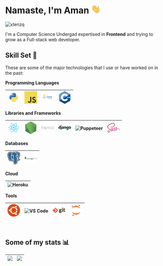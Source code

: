 <h1>Namaste, I'm Aman <img  src="https://raw.githubusercontent.com/ABSphreak/ABSphreak/master/gifs/Hi.gif" width="30px"></h1>

<p align="left"> <img src="https://komarev.com/ghpvc/?username=MrAman007&label=Profile%20views&color=0e75b6&style=flat" alt="xtenzq" /> </p>

I'm a Computer Science Undergad expertised in **Frontend** and trying to grow as a Full-stack web developer.

## Skill Set :muscle:

These are some of the major technologies that I use or have worked on in the past:

**Programming Languages**

| <img title="Python" alt="Python" width="40px" src="https://raw.githubusercontent.com/github/explore/master/topics/python/python.png" /> | <img alt="JS" title="JavaScript" width="40px" src="https://raw.githubusercontent.com/github/explore/master/topics/javascript/javascript.png"> | <img title="Java" alt="Java" width="40px" src="https://raw.githubusercontent.com/github/explore/master/topics/java/java.png"> | <img title="C++" alt="C++" width="40px" src="https://raw.githubusercontent.com/github/explore/master/topics/cpp/cpp.png"> |
| --------------------------------------------------------------------------------------------------------------------------------------- | --------------------------------------------------------------------------------------------------------------------------------------------- | ----------------------------------------------------------------------------------------------------------------------------- | ------------------------------------------------------------------------------------------------------------------------- |

**Libraries and Frameworks**

| <img title="React" alt="React" width="40px" src="https://raw.githubusercontent.com/github/explore/master/topics/react/react.png"> | <img title="Nodejs" alt="Nodejs" width="40px" src="https://raw.githubusercontent.com/github/explore/master/topics/nodejs/nodejs.png"> | <img title="Express" alt="Express" width="40px" src="https://raw.githubusercontent.com/github/explore/master/topics/express/express.png"> | <img title="Django" alt="Django" width="40px" src="https://raw.githubusercontent.com/github/explore/master/topics/django/django.png"> | <img title="Puppeteer" alt="Puppeteer" width="40px" src="https://user-images.githubusercontent.com/10379601/29446482-04f7036a-841f-11e7-9872-91d1fc2ea683.png"> | <img title="SASS" alt="SASS" width="40px" src="https://raw.githubusercontent.com/github/explore/master/topics/sass/sass.png"> |
| --------------------------------------------------------------------------------------------------------------------------------- | ------------------------------------------------------------------------------------------------------------------------------------- | ----------------------------------------------------------------------------------------------------------------------------------------- | ------------------------------------------------------------------------------------------------------------------------------------- | --------------------------------------------------------------------------------------------------------------------------------------------------------------- | ----------------------------------------------------------------------------------------------------------------------------- |

**Databases**

| <img title="postgreSQL" alt="postgreSQL" width="40px" src="https://raw.githubusercontent.com/github/explore/master/topics/postgresql/postgresql.png"> | <img title="MongoDB" alt="MongoDB" width="40px" src="https://raw.githubusercontent.com/github/explore/master/topics/mongodb/mongodb.png"> |
| ----------------------------------------------------------------------------------------------------------------------------------------------------- | ----------------------------------------------------------------------------------------------------------------------------------------- |

**Cloud**

| <img title="Heroku" alt="Heroku" width="40px" src="https://img.icons8.com/color/48/000000/heroku.png"> |
| ------------------------------------------------------------------------------------------------------ |

**Tools**

| <img title="Ubuntu" alt="Ubuntu" width="40px" src="https://raw.githubusercontent.com/github/explore/master/topics/ubuntu/ubuntu.png"> | <img title="VS Code" alt="VS Code" width="40px" src="https://img.icons8.com/fluent/48/000000/visual-studio-code-2019.png"> | <img title="git" alt="git" width="40px" src="https://raw.githubusercontent.com/github/explore/master/topics/git/git.png"> | <img title="Jupyter Notebook" alt="Jupyter" width="40px" src="https://raw.githubusercontent.com/github/explore/master/topics/jupyter-notebook/jupyter-notebook.png"> |
| ------------------------------------------------------------------------------------------------------------------------------------- | -------------------------------------------------------------------------------------------------------------------------- | ------------------------------------------------------------------------------------------------------------------------- | -------------------------------------------------------------------------------------------------------------------------------------------------------------------- |

<br>

## Some of my stats :bar_chart:

| <img src="https://github-readme-stats.vercel.app/api?username=MrAman007&show_icons=true&theme=material-palenight&include_all_commits=true"> | <img src="https://github-readme-stats.vercel.app/api/top-langs/?username=MrAman007&layout=compact&theme=material-palenight"> |
| -------------------------------------------------------------------------------------------------------------------------------- | ----------------------------------------------------------------------------------------------------------------- |

<br>
